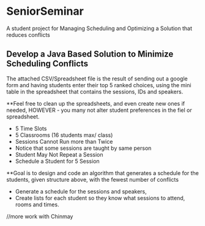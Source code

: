 # SeniorSeminar
A student project for Managing Scheduling and Optimizing a Solution that reduces conflicts

## Develop a Java Based Solution to Minimize Scheduling Conflicts

The attached CSV/Spreadsheet file is the result of sending out a google form and having students enter their top 5 ranked choices, using the mini table in the spreadsheet that contains the sessions, IDs and speakers.

**Feel free to clean up the spreadsheets, and even create new ones if needed, HOWEVER - you many not alter student preferences in the fiel or spreadsheet.

- 5 Time Slots 
- 5 Classrooms (16 students max/ class)
- Sessions Cannot Run more than Twice
- Notice that some sessions are taught by same person
- Student May Not Repeat a Session
- Schedule a Student for 5 Session

**Goal is to design and code an algorithm that generates a schedule for the students, given structure above, with the fewest number of conflicts

- Generate a schedule for the sessions and speakers, 
- Create lists for each student so they know what sessions to attend, rooms and times.

//more work with Chinmay
